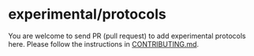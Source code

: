 # experimental/protocols

You are welcome to send PR (pull request) to add experimental protocols here.
Please follow the instructions in
[CONTRIBUTING.md](../../doc/drivers/CONTRIBUTING.md).
